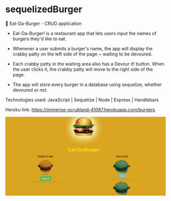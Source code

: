# sequelizedBurger

🍔 Eat-Da-Burger - CRUD application

* Eat-Da-Burger! is a restaurant app that lets users input the names of burgers they'd like to eat.

* Whenever a user submits a burger's name, the app will display the crabby patty on the left side of the page ~ waiting to be devoured.

* Each crabby patty in the waiting area also has a Devour it! button. When the user clicks it, the crabby patty will move to the right side of the page.

* The app will store every burger in a database using sequelize, whether devoured or not.

Technologies used: JavaScript | Sequelize | Node | Express | Handlebars

Heroku link: https://immense-scrubland-41087.herokuapp.com/burgers

![Alt text](https://raw.githubusercontent.com/dipisha03/sequelizedBurger/master/public/assets/img/Screenshot.png "Burger APP")
